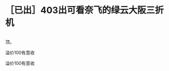 # ［已出］403出可看奈飞的绿云大阪三折机


<img id="aimg_zJ4zI" onclick="zoom(this, this.src, 0, 0, 0)" class="zoom" src="https://i.loli.net/2020/10/25/xJNQ1t2qlVzfUrL.png" onmouseover="img_onmouseoverfunc(this)" onload="thumbImg(this)" border="0" alt="" /><img id="aimg_HSvTT" onclick="zoom(this, this.src, 0, 0, 0)" class="zoom" src="https://cdn.jsdelivr.net/gh/hishis/forum-master/public/images/patch.gif" onmouseover="img_onmouseoverfunc(this)" onload="thumbImg(this)" border="0" alt="" />

顶。

溢价100有意收

溢价100有意收
